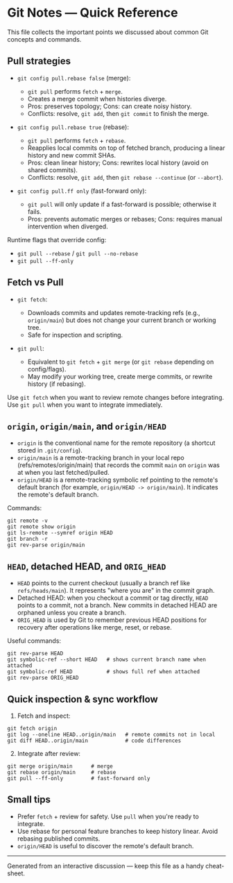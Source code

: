 # Git Notes — Quick Reference

This file collects the important points we discussed about common Git concepts and commands.

## Pull strategies
- `git config pull.rebase false` (merge):
  - `git pull` performs `fetch` + `merge`.
  - Creates a merge commit when histories diverge.
  - Pros: preserves topology; Cons: can create noisy history.
  - Conflicts: resolve, `git add`, then `git commit` to finish the merge.

- `git config pull.rebase true` (rebase):
  - `git pull` performs `fetch` + `rebase`.
  - Reapplies local commits on top of fetched branch, producing a linear history and new commit SHAs.
  - Pros: clean linear history; Cons: rewrites local history (avoid on shared commits).
  - Conflicts: resolve, `git add`, then `git rebase --continue` (or `--abort`).

- `git config pull.ff only` (fast-forward only):
  - `git pull` will only update if a fast-forward is possible; otherwise it fails.
  - Pros: prevents automatic merges or rebases; Cons: requires manual intervention when diverged.

Runtime flags that override config:
- `git pull --rebase` / `git pull --no-rebase`
- `git pull --ff-only`

## Fetch vs Pull
- `git fetch`:
  - Downloads commits and updates remote-tracking refs (e.g., `origin/main`) but does not change your current branch or working tree.
  - Safe for inspection and scripting.

- `git pull`:
  - Equivalent to `git fetch` + `git merge` (or `git rebase` depending on config/flags).
  - May modify your working tree, create merge commits, or rewrite history (if rebasing).

Use `git fetch` when you want to review remote changes before integrating. Use `git pull` when you want to integrate immediately.

## `origin`, `origin/main`, and `origin/HEAD`
- `origin` is the conventional name for the remote repository (a shortcut stored in `.git/config`).
- `origin/main` is a remote-tracking branch in your local repo (refs/remotes/origin/main) that records the commit `main` on `origin` was at when you last fetched/pulled.
- `origin/HEAD` is a remote-tracking symbolic ref pointing to the remote's default branch (for example, `origin/HEAD -> origin/main`). It indicates the remote's default branch.

Commands:
```
git remote -v
git remote show origin
git ls-remote --symref origin HEAD
git branch -r
git rev-parse origin/main
```

## `HEAD`, detached HEAD, and `ORIG_HEAD`
- `HEAD` points to the current checkout (usually a branch ref like `refs/heads/main`). It represents "where you are" in the commit graph.
- Detached HEAD: when you checkout a commit or tag directly, `HEAD` points to a commit, not a branch. New commits in detached HEAD are orphaned unless you create a branch.
- `ORIG_HEAD` is used by Git to remember previous HEAD positions for recovery after operations like merge, reset, or rebase.

Useful commands:
```
git rev-parse HEAD
git symbolic-ref --short HEAD   # shows current branch name when attached
git symbolic-ref HEAD           # shows full ref when attached
git rev-parse ORIG_HEAD
```

## Quick inspection & sync workflow
1. Fetch and inspect:
```
git fetch origin
git log --oneline HEAD..origin/main   # remote commits not in local
git diff HEAD..origin/main            # code differences
```

2. Integrate after review:
```
git merge origin/main      # merge
git rebase origin/main     # rebase
git pull --ff-only         # fast-forward only
```

## Small tips
- Prefer `fetch` + review for safety. Use `pull` when you're ready to integrate.
- Use rebase for personal feature branches to keep history linear. Avoid rebasing published commits.
- `origin/HEAD` is useful to discover the remote's default branch.

---
Generated from an interactive discussion — keep this file as a handy cheat-sheet.
